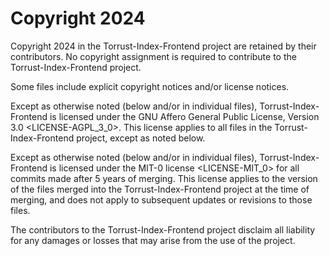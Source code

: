 # Copyright 2024 

Copyright 2024 in the Torrust-Index-Frontend project are retained by their contributors. No
copyright assignment is required to contribute to the Torrust-Index-Frontend project.

Some files include explicit copyright notices and/or license notices.

Except as otherwise noted (below and/or in individual files), Torrust-Index-Frontend is
licensed under the GNU Affero General Public License, Version 3.0 <LICENSE-AGPL_3_0>. This license applies to all files in the Torrust-Index-Frontend project, except as noted below.

Except as otherwise noted (below and/or in individual files), Torrust-Index-Frontend is licensed under the MIT-0 license <LICENSE-MIT_0> for all commits made after 5 years of merging. This license applies to the version of the files merged into the Torrust-Index-Frontend project at the time of merging, and does not apply to subsequent updates or revisions to those files.

The contributors to the Torrust-Index-Frontend project disclaim all liability for any damages or losses that may arise from the use of the project.

